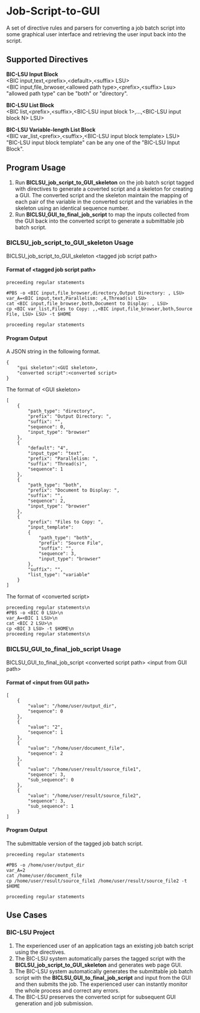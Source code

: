 # Job-Script-to-GUI
A set of directive rules and parsers for converting a job batch script into some graphical user interface and retrieving the user input back into the script.

## Supported Directives

**BIC-LSU Input Block**<br />
\<BIC input,text,\<prefix>,\<default>,\<suffix> LSU><br />
\<BIC input,file_brwoser,\<allowed path type>,\<prefix>,\<suffix> Lsu><br />
"allowed path type" can be "both" or "directory".

**BIC-LSU List Block**<br />
\<BIC list,\<prefix>,\<suffix>,\<BIC-LSU input block 1>,...,\<BIC-LSU input block N> LSU>

**BIC-LSU Variable-length List Block**<br />
\<BIC var_list,\<prefix>,\<suffix>,\<BIC-LSU input block template> LSU><br />
"BIC-LSU input block template" can be any one of the "BIC-LSU Input Block".

## Program Usage

1. Run **BICLSU_job_script_to_GUI_skeleton** on the job batch script tagged with directives to generate a coverted script and a skeleton for creating a GUI.  The converted script and the skeleton maintain the mapping of each pair of the variable in the converted script and the variables in the skeleton using an identical sequence number. 
2. Run **BICLSU_GUI_to_final_job_script** to map the inputs collected from the GUI back into the converted script to generate a submittable job batch script.

### BICLSU_job_script_to_GUI_skeleton Usage

BICLSU_job_script_to_GUI_skeleton \<tagged job script path>

#### Format of \<tagged job script path>

```
preceeding regular statements

#PBS -o <BIC input,file_browser,directory,Output Directory: , LSU>
var_A=<BIC input,text,Parallelism: ,4,Thread(s) LSU>
cat <BIC input,file_browser,both,Document to Display: , LSU>
cp <BIC var_list,Files to Copy: ,,<BIC input,file_browser,both,Source File, LSU> LSU> -t $HOME

proceeding regular statements
```

#### Program Output

A JSON string in the following format.
```
{
    "gui skeleton":<GUI skeleton>,
    "converted script":<converted script>
}
```

The format of \<GUI skeleton>
```
[
    {
        "path_type": "directory", 
        "prefix": "Output Directory: ", 
        "suffix": "", 
        "sequence": 0, 
        "input_type": "browser"
    }, 
    {
        "default": "4", 
        "input_type": "text", 
        "prefix": "Parallelism: ", 
        "suffix": "Thread(s)", 
        "sequence": 1
    }, 
    {
        "path_type": "both", 
        "prefix": "Document to Display: ", 
        "suffix": "", 
        "sequence": 2, 
        "input_type": "browser"
    }, 
    {
        "prefix": "Files to Copy: ", 
        "input_template": 
        {
            "path_type": "both", 
            "prefix": "Source File", 
            "suffix": "", 
            "sequence": 3, 
            "input_type": "browser"
        }, 
        "suffix": "", 
        "list_type": "variable"
    }
]
```

The format of \<converted script>
```
preceeding regular statements\n
#PBS -o <BIC 0 LSU>\n
var_A=<BIC 1 LSU>\n
cat <BIC 2 LSU>\n
cp <BIC 3 LSU> -t $HOME\n
proceeding regular statements\n
```

### BICLSU_GUI_to_final_job_script Usage

BICLSU_GUI_to_final_job_script \<converted script path> \<input from GUI path>

#### Format of \<input from GUI path>

```
[
    {
        "value": "/home/user/output_dir",
        "sequence": 0
    }, 
    {
        "value": "2",
        "sequence": 1
    },
    {
        "value": "/home/user/document_file",
        "sequence": 2
    },
    {
        "value": "/home/user/result/source_file1",
        "sequence": 3,
        "sub_sequence": 0
    },
    {
        "value": "/home/user/result/source_file2",
        "sequence": 3,
        "sub_sequence": 1
    }
]
```

#### Program Output

The submittable version of the tagged job batch script.
```
preceeding regular statements

#PBS -o /home/user/output_dir
var_A=2
cat /home/user/document_file
cp /home/user/result/source_file1 /home/user/result/source_file2 -t $HOME

proceeding regular statements
```

## Use Cases

### BIC-LSU Project

1. The experienced user of an application tags an existing job batch script using the directives.
2. The BIC-LSU system automatically parses the tagged script with the **BICLSU_job_script_to_GUI_skeleton** and generates web page GUI.
3. The BIC-LSU system automatically generates the submittable job batch script with the **BICLSU_GUI_to_final_job_script** and input from the GUI and then submits the job.  The experienced user can instantly monitor the whole process and correct any errors.
4. The BIC-LSU preserves the converted script for subsequent GUI generation and job submission.
